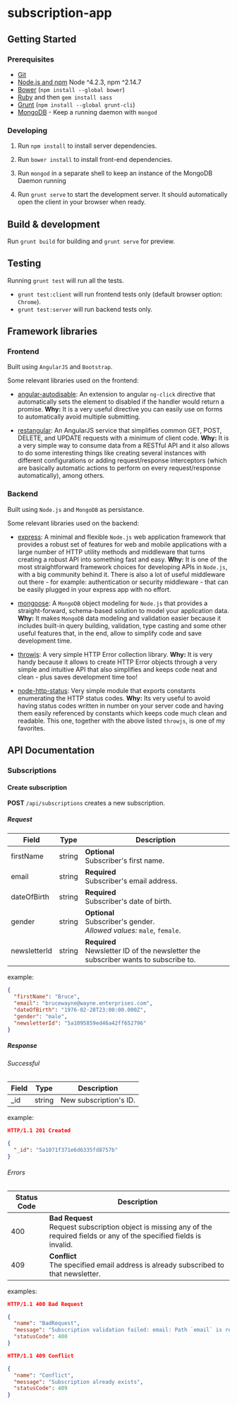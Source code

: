 # subscription-app

## Getting Started

### Prerequisites

- [Git](https://git-scm.com/)
- [Node.js and npm](nodejs.org) Node ^4.2.3, npm ^2.14.7
- [Bower](bower.io) (`npm install --global bower`)
- [Ruby](https://www.ruby-lang.org) and then `gem install sass`
- [Grunt](http://gruntjs.com/) (`npm install --global grunt-cli`)
- [MongoDB](https://www.mongodb.org/) - Keep a running daemon with `mongod`

### Developing

1. Run `npm install` to install server dependencies.

2. Run `bower install` to install front-end dependencies.

3. Run `mongod` in a separate shell to keep an instance of the MongoDB Daemon running

4. Run `grunt serve` to start the development server. It should automatically open the client in your browser when ready.

## Build & development

Run `grunt build` for building and `grunt serve` for preview.

## Testing

Running `grunt test` will run all the tests.

- `grunt test:client` will run frontend tests only (default browser option: `Chrome`).
- `grunt test:server` will run backend tests only.

## Framework libraries

### Frontend

Built using `AngularJS` and `Bootstrap`.

Some relevant libraries used on the frontend:

- [angular-autodisable](https://github.com/kirstein/angular-autodisable): An extension to angular `ng-click` directive that automatically sets the element to disabled if the handler would return a promise. **Why:** It is a very useful directive you can easily use on forms to automatically avoid multiple submitting.

- [restangular](https://github.com/mgonto/restangular): An AngularJS service that simplifies common GET, POST, DELETE, and UPDATE requests with a minimum of client code. **Why:** It is a very simple way to consume data from a RESTful API and it also allows to do some interesting things like creating several instances with different configurations or adding request/response interceptors (which are basically automatic actions to perform on every request/response automatically), among others.

### Backend

Built using `Node.js` and `MongoDB` as persistance.

Some relevant libraries used on the backend:

- [express](http://expressjs.com): A minimal and flexible `Node.js` web application framework that provides a robust set of features for web and mobile applications with a large number of HTTP utility methods and middleware that turns creating a robust API into something fast and easy. **Why:** It is one of the most straightforward framework choices for developing APIs in `Node.js`, with a big community behind it. There is also a lot of useful middleware out there - for example: authentication or security middleware - that can be easily plugged in your express app with no effort.

- [mongoose](https://github.com/Automattic/mongoose): A `MongoDB` object modeling for `Node.js` that provides a straight-forward, schema-based solution to model your application data. **Why:** It makes `MongoDB` data modeling and validation easier because it includes built-in query building, validation, type casting and some other useful features that, in the end, allow to simplify code and save development time.

- [throwjs](https://github.com/kbariotis/throw.js/): A very simple HTTP Error collection library. **Why:** It is very handy because it allows to create HTTP Error objects through a very simple and intuitive API that also simplifies and keeps code neat and clean - plus saves development time too!

- [node-http-status](https://github.com/prettymuchbryce/node-http-status): Very simple module that exports constants enumerating the HTTP status codes. **Why:** Its very useful to avoid having status codes written in number on your server code and having them easily referenced by constants which keeps code much clean and readable. This one, together with the above listed `throwjs`, is one of my favorites.

## API Documentation

### Subscriptions

#### Create subscription

**POST** `/api/subscriptions` creates a new subscription.

##### Request

| Field 	| Type   	| Description 	|
|-------	|--------	|-------------	|
| firstName  | string 	| **Optional**<br> Subscriber's first name. |
| email 	| string 	| **Required**<br> Subscriber's email address. |
| dateOfBirth 	| string 	| **Required**<br> Subscriber's date of birth. |
| gender 	| string 	| **Optional**<br> Subscriber's gender.<br> _Allowed values:_ `male`, `female`. |
| newsletterId 	| string 	| **Required**<br> Newsletter ID of the newsletter the subscriber wants to subscribe to.  |

example:

```json
{
  "firstName": "Bruce",
  "email": "brucewayne@wayne.enterprises.com",
  "dateOfBirth": "1976-02-28T23:00:00.000Z",
  "gender": "male",
  "newsletterId": "5a1095859ed46a42ff652796"
}
```

##### Response

###### Successful

| Field 	| Type   	| Description 	|
|-------	|--------	|-------------	|
| \_id  | string 	| New subscription's ID. |

example:

```json
HTTP/1.1 201 Created

{
  "_id": "5a1071f371e6d6335fd8757b"
}
```

###### Errors

| Status Code 	| Description 	|
|-------	|-------------	|
| 400  | **Bad Request**<br> Request subscription object is missing any of the required fields or any of the specified fields is invalid. |
| 409  | **Conflict**<br> The specified email address is already subscribed to that newsletter. |

examples:

```json
HTTP/1.1 400 Bad Request

{
  "name": "BadRequest",
  "message": "Subscription validation failed: email: Path `email` is required.",
  "statusCode": 400
}
```

```json
HTTP/1.1 409 Conflict

{
  "name": "Conflict",
  "message": "Subscription already exists",
  "statusCode": 409
}
```
